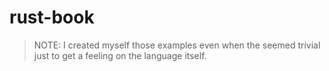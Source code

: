 # rust-book

> NOTE: I created myself those examples even when the seemed trivial just to get a feeling on the language itself.
